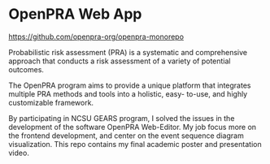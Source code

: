 # OpenPRA Web App

https://github.com/openpra-org/openpra-monorepo

Probabilistic risk assessment (PRA) is a systematic and comprehensive approach that conducts a risk assessment of a
variety of potential outcomes.

The OpenPRA program aims to provide a unique platform that integrates multiple PRA methods and tools into a holistic, easy-
to-use, and highly customizable framework.

By participating in NCSU GEARS program, I solved the issues in the development of the software OpenPRA Web-Editor. My job
focus more on the frontend development, and center on the event sequence diagram visualization. This repo contains my final academic poster and presentation video.
